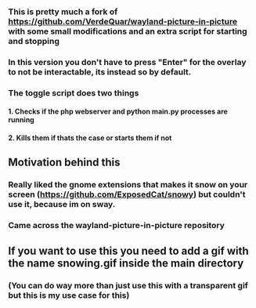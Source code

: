 ### This is pretty much a fork of https://github.com/VerdeQuar/wayland-picture-in-picture with some small modifications and an extra script for starting and stopping

### In this version you don't have to press "Enter" for the overlay to not be interactable, its instead so by default.

### The toggle script does two things
#### 1. Checks if the php webserver and python main.py processes are running
#### 2. Kills them if thats the case or starts them if not

## Motivation behind this
### Really liked the gnome extensions that makes it snow on your screen (https://github.com/ExposedCat/snowy) but couldn't use it, because im on sway.
### Came across the wayland-picture-in-picture repository

## If you want to use this you need to add a gif with the name snowing.gif inside the main directory 
### (You can do way more than just use this with a transparent gif but this is my use case for this)
